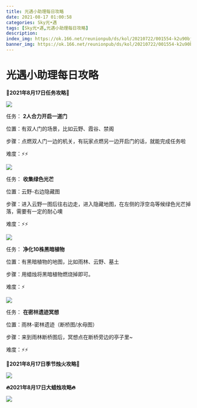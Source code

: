 ```yaml
---
title: 光遇小助理每日攻略
date: 2021-08-17 01:00:58
categories: Sky光•遇
tags: [Sky光•遇,光遇小助理每日攻略]
description: 
index_img: https://ok.166.net/reunionpub/ds/kol/20210722/001554-k2u90bj7ay.png?imageView&thumbnail=600x0&type=jpg
banner_img: https://ok.166.net/reunionpub/ds/kol/20210722/001554-k2u90bj7ay.png?imageView&thumbnail=600x0&type=jpg
---
```

# 光遇小助理每日攻略
**👑2021年8月17日任务攻略👑**

![](https://ok.166.net/reunionpub/ds/kol/20210817/001746-1u0bdtgsn6.png)

任务： **2人合力开启一道门**

位置：有双人门的场景，比如云野、霞谷、禁阁

步骤：点燃双人门一边的机关，有玩家点燃另一边开启门的话，就能完成任务啦

难度：⚡⚡

![](https://ok.166.net/reunionpub/ds/kol/20210817/001829-pz5iflms8d.png)

任务： **收集绿色光芒**

位置：云野-右边隐藏图

步骤：进入云野一图后往右边走，进入隐藏地图，在左侧的浮空岛等候绿色光芒掉落，需要有一定的耐心噢

难度：⚡⚡

![](https://ok.166.net/reunionpub/ds/kol/20210817/001915-dc928varyj.png)

任务： **净化10株黑暗植物**

位置：有黑暗植物的地图，比如雨林、云野、墓土

步骤：用蜡烛将黑暗植物燃烧掉即可。

难度：⚡

![](https://ok.166.net/reunionpub/ds/kol/20210817/001940-r28lgos9ea.png)

任务： **在密林遗迹冥想**

位置：雨林-密林遗迹（断桥图/水母图）

步骤：来到雨林断桥图后，冥想点在断桥旁边的亭子里~

难度：⚡⚡

 **🌹2021年8月17日季节烛火攻略🌹**

![](https://ok.166.net/reunionpub/ds/kol/20210817/001719-ifgy1o6hut.png)

  

 **🔥2021年8月17日大蜡烛攻略🔥**

![](https://ok.166.net/reunionpub/ds/kol/20210817/002036-cje8nogtka.png)

  

